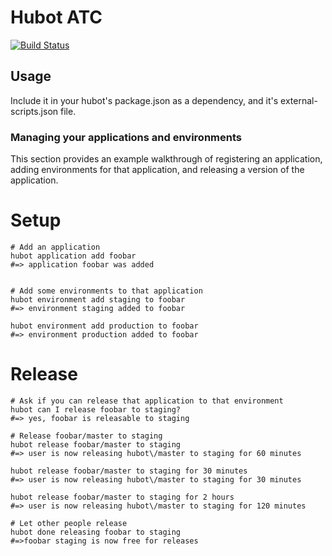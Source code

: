 # Hubot ATC

[![Build Status](https://travis-ci.org/shopkeep/hubot-atc.svg?branch=master)](https://travis-ci.org/shopkeep/hubot-atc)

## Usage

Include it in your hubot's package.json as a dependency, and it's external-scripts.json file.

### Managing your applications and environments

This section provides an example walkthrough of registering an application, adding environments for that application, and releasing a version of the application.

# Setup

```
# Add an application
hubot application add foobar
#=> application foobar was added


# Add some environments to that application
hubot environment add staging to foobar
#=> environment staging added to foobar

hubot environment add production to foobar
#=> environment production added to foobar
```

# Release

```
# Ask if you can release that application to that environment
hubot can I release foobar to staging?
#=> yes, foobar is releasable to staging

# Release foobar/master to staging
hubot release foobar/master to staging
#=> user is now releasing hubot\/master to staging for 60 minutes

hubot release foobar/master to staging for 30 minutes
#=> user is now releasing hubot\/master to staging for 30 minutes

hubot release foobar/master to staging for 2 hours
#=> user is now releasing hubot\/master to staging for 120 minutes

# Let other people release
hubot done releasing foobar to staging
#=>foobar staging is now free for releases
```
